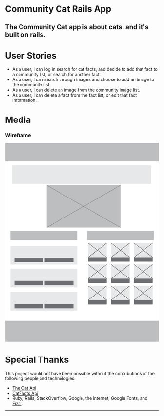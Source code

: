 # Community Cat Rails App
The Community Cat app is about cats, and it's built on rails. 
---
# User Stories
* As a user, I can log in search for cat facts, and decide to add that fact to a community list, or search for another fact.
* As a user, I can search through images and choose to add an image to the community list.
* As a user, I can delete an image from the community image list.
* As a user, I can delete a fact from the fact list, or edit that fact information.

# Media
### Wireframe
![Wireframe](wireframe.jpg)


# Special Thanks
This project would not have been possible without the contributions of the following people and technologies:
* [The Cat Api ](http://thecatapi.com/)
* [CatFacts Api ](http://catfacts-api.appspot.com/)
* Ruby, Rails, StackOverflow, Google, the internet, Google Fonts, and [Fizal](http://github.com/fizal619).
---



